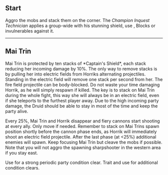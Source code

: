 ## Start
Aggro the mobs and stack them on the corner. The *Champion Inquest Technician* applies a group-wide <Control name="daze"/> with his stunning shield, use <Boon name="stability"/>, Blocks or invulnerables against it.

---

## Mai Trin
<Grid>
<Column>
Mai Trin is protected by ten stacks of *Captain's Shield*, each stack reducing her incoming damage by 10%. The only way to remove stacks is by pulling her into electric fields from Horriks alternating projectiles. Standing in the electric field will remove one stack per second from her. The fire field projectile can be body-blocked. Do not waste your time damaging Horrik, as he will simply respawn if killed.    
The key is to stack on Mai Trin during the whole fight, this way she will always be in an electric field, even if she teleports to the furthest player away. Due to the high incoming party damage, the Druid should be able to stay in <Skill id="31869"/> most of the time and keep the party alive.

Every 25%, Mai Trin and Horrik disappear and fiery cannons start shooting at every ally. Only move if needed. Remember to stack on Mai Trins spawn position shortly before the cannon phase ends, as Horrik will immediately shoot an electric field projectile. After the last phase (at <25%) additional enemies will spawn. Keep focusing Mai Trin but cleave the mobs if possible. Note that you will not aggro the spawning sharpshooter in the western area if you stay east.
</Column>

<Column>
<Tips>
    <Tip specialization="mesmer">Use <Skill id="10267"/> for a strong periodic party condition clear.</Tip>
    <Tip specialization="ranger">Trait <Trait id="1075"/> and use <Skill id="12489"/> for additional condition clears.</Tip>
</Tips>
</Column>
</Grid>
